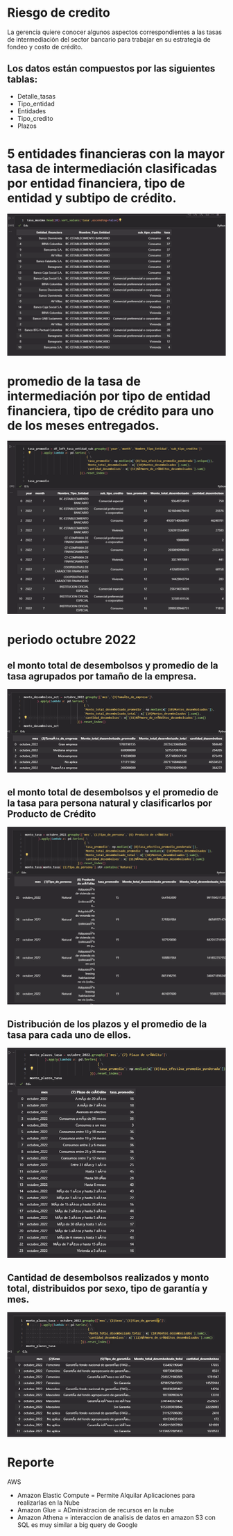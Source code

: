# Riesgo de credito

La gerencia quiere conocer algunos aspectos correspondientes a las tasas de intermediación del sector bancario para trabajar en su estrategia de fondeo y costo de crédito.

## Los datos están compuestos por las siguientes tablas:

- Detalle_tasas
- Tipo_entidad
- Entidades
- Tipo_credito
- Plazos

# 5 entidades financieras con la mayor tasa de intermediación clasificadas por entidad financiera, tipo de entidad y subtipo de crédito. 

![1](capturas/Captura%20de%20pantalla%202022-11-15%20172500.png)

# promedio de la tasa de intermediación por tipo de entidad financiera, tipo de crédito para uno de los meses entregados.

![1](capturas/Captura%20de%20pantalla%202022-11-15%20172602.png)

# periodo octubre 2022

## el monto total de desembolsos y promedio de la tasa agrupados por tamaño de la empresa.

![1](capturas/Captura%20de%20pantalla%202022-11-15%20172747.png)

## el monto total de desembolsos y el promedio de la tasa para persona natural y clasificarlos por Producto de Crédito

![1](capturas/Captura%20de%20pantalla%202022-11-15%20172821.png)

## Distribución de los plazos y el promedio de la tasa para cada uno de ellos.

![1](capturas/Captura%20de%20pantalla%202022-11-15%20172901.png)

## Cantidad de desembolsos realizados y monto total, distribuidos por sexo, tipo de garantía y mes.

![1](capturas/Captura%20de%20pantalla%202022-11-15%20172925.png)

# Reporte

AWS 

 - Amazon Elastic Compute = Permite Alquilar Aplicaciones para realizarlas en la Nube
 - Amazon Glue = ADministracion de recursos en la nube
 - Amazon Athena = interaccion de analisis de datos en amazon S3 con SQL es muy similar a big query de Google



